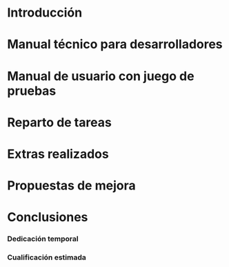 # Introducción

# Manual  técnico para desarrolladores

# Manual de usuario con juego de pruebas

# Reparto de tareas

# Extras realizados

# Propuestas de mejora

# Conclusiones
    
### Dedicación temporal

### Cualificación estimada
